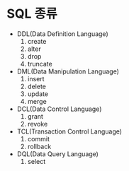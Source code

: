 # SQL 종류

- DDL(Data Definition Language)
  1. create
  2. alter
  3. drop
  4. truncate
- DML(Data Manipulation Language)
  1. insert
  2. delete
  3. update
  4. merge
- DCL(Data Control Language)
  1. grant
  2. revoke
- TCL(Transaction Control Language)
  1. commit
  2. rollback
- DQL(Data Query Language)
  1. select
